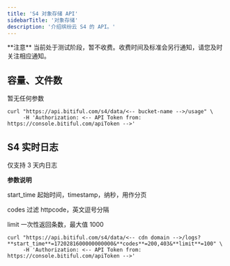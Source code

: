 ```yaml
---
title: 'S4 对象存储 API'
sidebarTitle: '对象存储'
description: '介绍缤纷云 S4 的 API。'
---
```


<Warning>
**注意**
当前处于测试阶段，暂不收费。收费时间及标准会另行通知，请您及时关注相应通知。
</Warning>

## 容量、文件数
暂无任何参数

```shell
curl "https://api.bitiful.com/s4/data/<-- bucket-name -->/usage" \
     -H 'Authorization: <-- API Token from: https://console.bitiful.com/apiToken -->'
```

## S4 实时日志
仅支持 3 天内日志

<Tip>

**参数说明**

start_time   起始时间，timestamp，纳秒，用作分页

codes        过滤 httpcode，英文逗号分隔

limit        一次性返回条数，最大值 1000

</Tip>

```shell
curl "https://api.bitiful.com/s4/data/<-- cdn domain -->/logs?**start_time**=1720281600000000000&**codes**=200,403&**limit**=100" \
     -H 'Authorization: <-- API Token from: https://console.bitiful.com/apiToken -->'
```